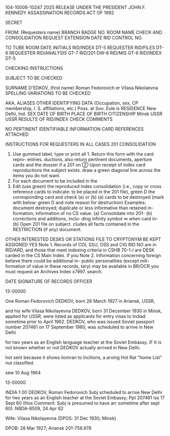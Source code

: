 104-10006-10247 2025 RELEASE UNDER THE PRESIDENT JOHN F. KENNEDY ASSASSINATION RECORDS ACT OF 1992

SECRET

FROM: (Requesters name)
BRANCH BADGE NO.
ROOM NAME CHECK AND CONSOLIDATION REQUEST
EXTENSION DATE RID CONTROL NO.

TO TUBE ROOM DATE INITIALS
RID/INDEX DT-5
REQUESTER
RID/FILES DT-6
REQUESTER
RID/ANALYSIS GT-7
RID/201 DW-6
RID/MIS GT-6
RID/INDEX DT-5

CHECKING INSTRUCTIONS

SUBJECT TO BE CHECKED

SURNAME D'EDKOV,
(first name) Roman Fedorovich er Vilasa Nikolaevna
SPELLING VARIATIONS TO BE CHECKED

AKA, ALIASES OTHER IDENTIFYING DATA (Occupation, sex, CP membership,
I. S. affiliations, etc.)
Poss. at Soo. Eule is
RESIDENCE
New Delhi, Ind.
SEX DATE OF BIRTH PLACE OF BIRTH CITIZENSHIP Minsk USSR
USSR
RESULTS OF RID/INDEX CHECK
COMMENTS

NO PERTINENT IDENTIFIABLE INFORMATION
CARD REFERENCES ATTACHED

INSTRUCTIONS FOR REQUESTERS
IN ALL CASES 201 CONSOLIDATION
1. Use gummed label; type or print all 1. Return this form with the card repro-
entries. ductions, also return pertinent documents,
aperture cards and the dossier if a 201 on
② Upon receipt of index card reproductions
the subject exists.
draw a green diagonal line across the
items you do not want.
2. For each document to be included in the
3. Edit (use green) the reproduced index
consolidation (i.e., copy or cross reference
cards to indicate: to be placed in the 201 file), green D the
corresponding card and check (a) or (b)
(a) cards to be destroyed (mark with below:
green D and note reason for destruction)
Examples: document destroyed; duplicate
or less informative than retained in-
formation; information of no CS value. (a) Consolidate into
201-
(b) corrections and additions, inclu-
ding infinity symbol ∞ when card in- (b) Open 201 file on subject.
cludes all facts contained in the
RESTRICTION (if any)
document.

OTHER INTERESTED DESKS OR STATIONS FILE TO
CRYPTONYM BE KEPT
ASSIGNED YES
Note 1. Records of COI, SSU, OSS and CIG RID
NO
are in RID/ARD, and those that meet
indexing criteria in CSHB 70-1-l are
DESK
carded in the CS Main Index. If you Note 2. Information concerning foreign
believe there could be additional in- public personalities (except mili-
formation of value in these records, tary) may be available in BR/OCR
you must request an Archives Index x7997.
search.

DATE SIGNATURE OF RECORDS OFFICER

13-00000

One Roman Fedorovich DEDKOV, born 28 March 1927 in Ariansk, USSR,

and his wife Vilasa Nikolayevna DEDKOV, born 31 December 1930 in Minsk,
applied for
USSR, were listed as applicants for entry visas to Indiad
sometime prior to April 1962. DEDKOV, who was issued Soviet passport
number 207461 on 17 September 1960, was scheduled to arrive in New Delhi

for two years as an English language teacher at the Soviet Embassy.
iF
It is not known whether or not DEDKOV actually arrived in New Delhi.

hot sent because it shows liomran to Incliions, a arving
Hot Rat
"home List" nut classified.

sew
10 Aug 1964

13-00000

INDIA 1 00
DEDKOV, Roman Fedorovich
Subj scheduled to arrive New Delhi for two years as an
English teacher at the Soviet Embassy; Ppt 207461 iss
17 Sept 60 (Hos Comment: Subj is presumed to have arr
sometime after sept 60). NBDA-8509, 24 Apr 62

Wife: Vilasa Nikolayevna (DPOS: 31 Dec 1930; Minsk)

DPOB: 28 Mar 1927; Ariansk
201-756.978

